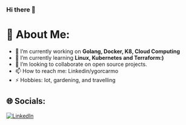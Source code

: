 ### Hi there 👋

# 💫 About Me:
- 🔭 I’m currently working on **Golang, Docker, K8, Cloud Computing**
- 🌱 I’m currently learning **Linux, Kubernetes and Terraform:)**
- 👯 I’m looking to collaborate on open source projects.
- 📫 How to reach me: Linkedin/ygorcarmo
- ⚡ Hobbies: Iot, gardening, and travelling 


## 🌐 Socials:
 [![LinkedIn](https://img.shields.io/badge/LinkedIn-%230077B5.svg?logo=linkedin&logoColor=white)](https://www.linkedin.com/in/ygor-c-bb1bb9125)
